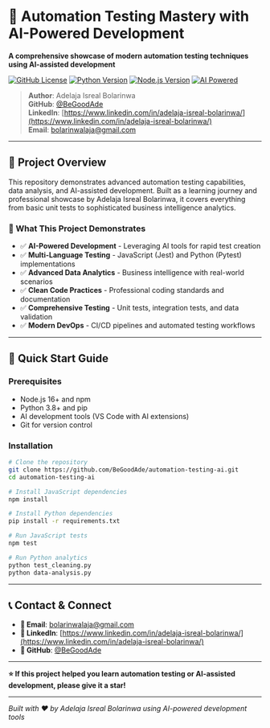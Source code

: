 # 🚀 Automation Testing Mastery with AI-Powered Development

**A comprehensive showcase of modern automation testing techniques using AI-assisted development**

[![GitHub License](https://img.shields.io/badge/license-MIT-blue.svg)](LICENSE)
[![Python Version](https://img.shields.io/badge/python-3.8+-brightgreen.svg)](https://python.org)
[![Node.js Version](https://img.shields.io/badge/node-16+-green.svg)](https://nodejs.org)
[![AI Powered](https://img.shields.io/badge/AI-Powered-purple.svg)](https://github.com/features/copilot)

> **Author**: Adelaja Isreal Bolarinwa  
> **GitHub**: [@BeGoodAde](https://github.com/BeGoodAde)  
> **LinkedIn**: [https://www.linkedin.com/in/adelaja-isreal-bolarinwa/](https://www.linkedin.com/in/adelaja-isreal-bolarinwa/)  
> **Email**: bolarinwalaja@gmail.com

---

## 🌟 **Project Overview**

This repository demonstrates advanced automation testing capabilities, data analysis, and AI-assisted development. Built as a learning journey and professional showcase by Adelaja Isreal Bolarinwa, it covers everything from basic unit tests to sophisticated business intelligence analytics.

### **🎯 What This Project Demonstrates**

- ✅ **AI-Powered Development** - Leveraging AI tools for rapid test creation
- ✅ **Multi-Language Testing** - JavaScript (Jest) and Python (Pytest) implementations  
- ✅ **Advanced Data Analytics** - Business intelligence with real-world scenarios
- ✅ **Clean Code Practices** - Professional coding standards and documentation
- ✅ **Comprehensive Testing** - Unit tests, integration tests, and data validation
- ✅ **Modern DevOps** - CI/CD pipelines and automated testing workflows

---

## 🚀 **Quick Start Guide**

### **Prerequisites**
- Node.js 16+ and npm
- Python 3.8+ and pip
- AI development tools (VS Code with AI extensions)
- Git for version control

### **Installation**

```bash
# Clone the repository
git clone https://github.com/BeGoodAde/automation-testing-ai.git
cd automation-testing-ai

# Install JavaScript dependencies
npm install

# Install Python dependencies
pip install -r requirements.txt

# Run JavaScript tests
npm test

# Run Python analytics
python test_cleaning.py
python data-analysis.py
```

---

## 📞 **Contact & Connect**

- **📧 Email**: bolarinwalaja@gmail.com
- **💼 LinkedIn**: [https://www.linkedin.com/in/adelaja-isreal-bolarinwa/](https://www.linkedin.com/in/adelaja-isreal-bolarinwa/)
- **🐙 GitHub**: [@BeGoodAde](https://github.com/BeGoodAde)

---

**⭐ If this project helped you learn automation testing or AI-assisted development, please give it a star!**

---

*Built with ❤️ by Adelaja Isreal Bolarinwa using AI-powered development tools*